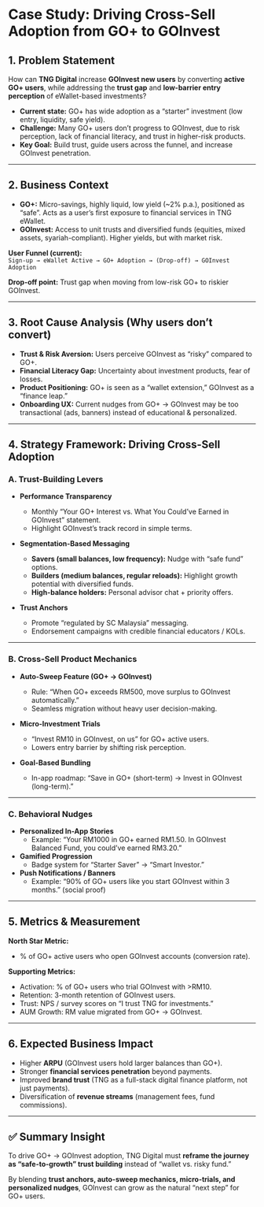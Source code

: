 #  Case Study: Driving Cross-Sell Adoption from GO+ to GOInvest  

## 1. Problem Statement  
How can **TNG Digital** increase **GOInvest new users** by converting **active GO+ users**, while addressing the **trust gap** and **low-barrier entry perception** of eWallet-based investments?

- **Current state:** GO+ has wide adoption as a “starter” investment (low entry, liquidity, safe yield).  
- **Challenge:** Many GO+ users don’t progress to GOInvest, due to risk perception, lack of financial literacy, and trust in higher-risk products.  
- **Key Goal:** Build trust, guide users across the funnel, and increase GOInvest penetration.  

---

## 2. Business Context  

- **GO+:** Micro-savings, highly liquid, low yield (~2% p.a.), positioned as “safe”. Acts as a user’s first exposure to financial services in TNG eWallet.  
- **GOInvest:** Access to unit trusts and diversified funds (equities, mixed assets, syariah-compliant). Higher yields, but with market risk.  

**User Funnel (current):**  
`Sign-up → eWallet Active → GO+ Adoption → (Drop-off) → GOInvest Adoption`  

**Drop-off point:** Trust gap when moving from low-risk GO+ to riskier GOInvest.  

---

## 3. Root Cause Analysis (Why users don’t convert)  

- **Trust & Risk Aversion:** Users perceive GOInvest as “risky” compared to GO+.  
- **Financial Literacy Gap:** Uncertainty about investment products, fear of losses.  
- **Product Positioning:** GO+ is seen as a “wallet extension,” GOInvest as a “finance leap.”  
- **Onboarding UX:** Current nudges from GO+ → GOInvest may be too transactional (ads, banners) instead of educational & personalized.  

---

## 4. Strategy Framework: Driving Cross-Sell Adoption  

### A. Trust-Building Levers  
- **Performance Transparency**  
  - Monthly “Your GO+ Interest vs. What You Could’ve Earned in GOInvest” statement.  
  - Highlight GOInvest’s track record in simple terms.  

- **Segmentation-Based Messaging**  
  - **Savers (small balances, low frequency):** Nudge with “safe fund” options.  
  - **Builders (medium balances, regular reloads):** Highlight growth potential with diversified funds.  
  - **High-balance holders:** Personal advisor chat + priority offers.  

- **Trust Anchors**  
  - Promote “regulated by SC Malaysia” messaging.  
  - Endorsement campaigns with credible financial educators / KOLs.  

---

### B. Cross-Sell Product Mechanics  
- **Auto-Sweep Feature (GO+ → GOInvest)**  
  - Rule: “When GO+ exceeds RM500, move surplus to GOInvest automatically.”  
  - Seamless migration without heavy user decision-making.  

- **Micro-Investment Trials**  
  - “Invest RM10 in GOInvest, on us” for GO+ active users.  
  - Lowers entry barrier by shifting risk perception.  

- **Goal-Based Bundling**  
  - In-app roadmap: “Save in GO+ (short-term) → Invest in GOInvest (long-term).”  

---

### C. Behavioral Nudges  
- **Personalized In-App Stories**  
  - Example: “Your RM1000 in GO+ earned RM1.50. In GOInvest Balanced Fund, you could’ve earned RM3.20.”  
- **Gamified Progression**  
  - Badge system for “Starter Saver” → “Smart Investor.”  
- **Push Notifications / Banners**  
  - Example: “90% of GO+ users like you start GOInvest within 3 months.” (social proof)  

---

## 5. Metrics & Measurement  

**North Star Metric:**  
- % of GO+ active users who open GOInvest accounts (conversion rate).  

**Supporting Metrics:**  
- Activation: % of GO+ users who trial GOInvest with >RM10.  
- Retention: 3-month retention of GOInvest users.  
- Trust: NPS / survey scores on “I trust TNG for investments.”  
- AUM Growth: RM value migrated from GO+ → GOInvest.  

---

## 6. Expected Business Impact  

- Higher **ARPU** (GOInvest users hold larger balances than GO+).  
- Stronger **financial services penetration** beyond payments.  
- Improved **brand trust** (TNG as a full-stack digital finance platform, not just payments).  
- Diversification of **revenue streams** (management fees, fund commissions).  

---

## ✅ Summary Insight  
To drive GO+ → GOInvest adoption, TNG Digital must **reframe the journey as “safe-to-growth” trust building** instead of “wallet vs. risky fund.”  

By blending **trust anchors, auto-sweep mechanics, micro-trials, and personalized nudges**, GOInvest can grow as the natural “next step” for GO+ users.  
